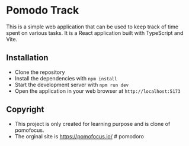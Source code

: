 # Pomodo Track

This is a simple web application that can be used to keep track of time spent on various tasks. It is a React application built with TypeScript and Vite.

## Installation

- Clone the repository
- Install the dependencies with `npm install`
- Start the development server with `npm run dev`
- Open the application in your web browser at `http://localhost:5173`

## Copyright

- This project is only created for learning purpose and is clone of pomofocus.
- The orginal site is https://pomofocus.io/
#   p o m o d o r o  
 